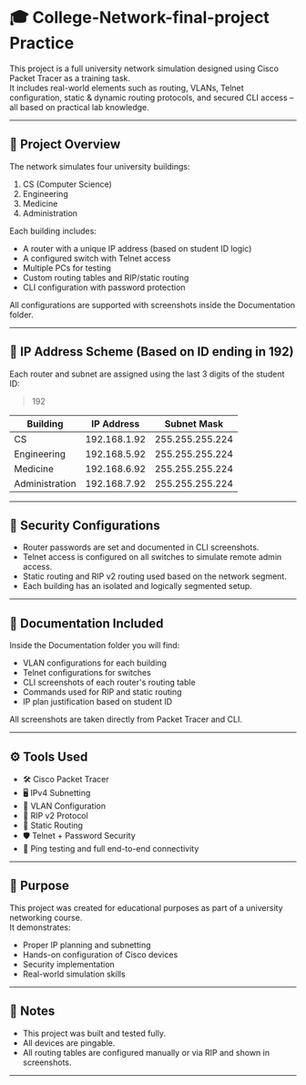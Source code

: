 # 🎓 College-Network-final-project Practice

This project is a full university network simulation designed using Cisco Packet Tracer as a training task.  
It includes real-world elements such as routing, VLANs, Telnet configuration, static & dynamic routing protocols, and secured CLI access – all based on practical lab knowledge.

---

## 🏫 Project Overview

The network simulates four university buildings:

1. CS (Computer Science)
2. Engineering
3. Medicine
4. Administration

Each building includes:
- A router with a unique IP address (based on student ID logic)
- A configured switch with Telnet access
- Multiple PCs for testing
- Custom routing tables and RIP/static routing
- CLI configuration with password protection

All configurations are supported with screenshots inside the Documentation folder.

---

## 🧠 IP Address Scheme (Based on ID ending in 192)

Each router and subnet are assigned using the last 3 digits of the student ID:  
> 192

| Building       | IP Address       | Subnet Mask           |
|----------------|------------------|------------------------|
| CS             | 192.168.1.92     | 255.255.255.224        |
| Engineering    | 192.168.5.92     | 255.255.255.224        |
| Medicine       | 192.168.6.92     | 255.255.255.224        |
| Administration | 192.168.7.92     | 255.255.255.224        |

---

## 🔐 Security Configurations

- Router passwords are set and documented in CLI screenshots.
- Telnet access is configured on all switches to simulate remote admin access.
- Static routing and RIP v2 routing used based on the network segment.
- Each building has an isolated and logically segmented setup.

---

## 📁 Documentation Included

Inside the Documentation folder you will find:

- VLAN configurations for each building  
- Telnet configurations for switches  
- CLI screenshots of each router's routing table
- Commands used for RIP and static routing  
- IP plan justification based on student ID  

All screenshots are taken directly from Packet Tracer and CLI.

---

## ⚙️ Tools Used

- 🛠 Cisco Packet Tracer
- 🖥 IPv4 Subnetting
- 🧩 VLAN Configuration
- 🔁 RIP v2 Protocol
- 📶 Static Routing
- 🛡 Telnet + Password Security
- 🧪 Ping testing and full end-to-end connectivity

---

## 🎯 Purpose

This project was created for educational purposes as part of a university networking course.  
It demonstrates:
- Proper IP planning and subnetting  
- Hands-on configuration of Cisco devices  
- Security implementation  
- Real-world simulation skills

---

## 🧾 Notes

- This project was built and tested fully.
- All devices are pingable.
- All routing tables are configured manually or via RIP and shown in screenshots.

---
